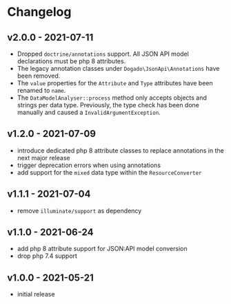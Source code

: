 # Changelog

## v2.0.0 - 2021-07-11

* Dropped `doctrine/annotations` support. All JSON API model declarations must be php 8 attributes.
* The legacy annotation classes under `Dogado\JsonApi\Annotations` have been removed.
* The `value` properties for the `Attribute` and `Type` attributes have been renamed to `name`.
* The `DataModelAnalyser::process` method only accepts objects and strings per data type. Previously, the type check has been done manually and caused a `InvalidArgumentException`.

## v1.2.0 - 2021-07-09

- introduce dedicated php 8 attribute classes to replace annotations in the next major release
- trigger deprecation errors when using annotations
- add support for the `mixed` data type within the `ResourceConverter`

## v1.1.1 - 2021-07-04

- remove `illuminate/support` as dependency

## v1.1.0 - 2021-06-24

- add php 8 attribute support for JSON:API model conversion
- drop php 7.4 support

## v1.0.0 - 2021-05-21

- initial release
